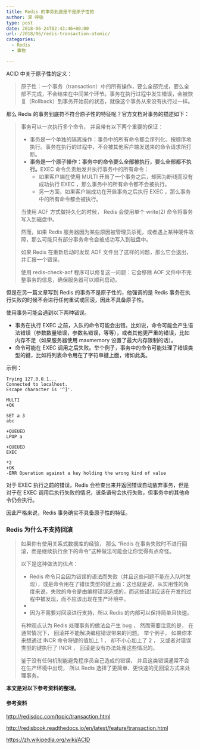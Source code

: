 ```yaml
---
title: Redis 的事务到底是不是原子性的
author: 深 呼吸
type: post
date: 2018-06-24T02:43:46+00:00
url: /2018/06/redis-transaction-atomic/
categories:
  - Redis
  - 事物

---
```

ACID 中关于原子性的定义：

> 原子性：一个事务（transaction）中的所有操作，要么全部完成，要么全部不完成，不会结束在中间某个环节。事务在执行过程中发生错误，会被恢复（Rollback）到事务开始前的状态，就像这个事务从来没有执行过一样。

那么 Redis 的事务到底符不符合原子性的特征呢？官方文档对事务的描述如下：

> 事务可以一次执行多个命令， 并且带有以下两个重要的保证：
> 
> 
>   <ul>
>     <li>
>       事务是一个单独的隔离操作：事务中的所有命令都会序列化、按顺序地执行。事务在执行的过程中，不会被其他客户端发送来的命令请求所打断。
>     </li>
>     <li>
>       <strong>事务是一个原子操作：事务中的命令要么全部被执行，要么全部都不执行。</strong>EXEC 命令负责触发并执行事务中的所有命令： <ul>
>         <li>
>           如果客户端在使用 MULTI 开启了一个事务之后，却因为断线而没有成功执行 EXEC ，那么事务中的所有命令都不会被执行。
>         </li>
>         <li>
>           另一方面，如果客户端成功在开启事务之后执行 EXEC ，那么事务中的所有命令都会被执行。
>         </li>
>       </ul>
>     </li>
>   </ul>
> 
> 
> 当使用 AOF 方式做持久化的时候， Redis 会使用单个 write(2) 命令将事务写入到磁盘中。
> 
> 然而，如果 Redis 服务器因为某些原因被管理员杀死，或者遇上某种硬件故障，那么可能只有部分事务命令会被成功写入到磁盘中。
> 
> 如果 Redis 在重新启动时发现 AOF 文件出了这样的问题，那么它会退出，并汇报一个错误。
> 
> 使用 redis-check-aof 程序可以修复这一问题：它会移除 AOF 文件中不完整事务的信息，确保服务器可以顺利启动。

但是在另一篇文章写到 Redis 的事务不是原子性的，他强调的是 Redis 事务在执行失败的时候不会进行任何重试或回滚，因此不具备原子性。

使用事务可能会遇到以下两种错误。

  * 事务在执行 EXEC 之前，入队的命令可能会出错。比如说，命令可能会产生语法错误（参数数量错误，参数名错误，等等），或者其他更严重的错误，比如内存不足（如果服务器使用 maxmemory 设置了最大内存限制的话）。
  * 命令可能在 EXEC 调用之后失败。举个例子，事务中的命令可能处理了错误类型的键，比如将列表命令用在了字符串键上面，诸如此类。

示例：

```
Trying 127.0.0.1...
Connected to localhost.
Escape character is '^]'.

MULTI
+OK

SET a 3
abc

+QUEUED
LPOP a

+QUEUED
EXEC

*2
+OK
-ERR Operation against a key holding the wrong kind of value
```

对于 EXEC 执行之前的错误，Redis 会检查出来并返回错误自动放弃事务，但是对于在 EXEC 调用后执行失败的情况，该条语句会执行失败，但事务中的其他命令仍会执行。

因此严格来说，Redis 事务确实不具备原子性的特征。

### Redis 为什么不支持回滚

> 如果你有使用关系式数据库的经验， 那么 “Redis 在事务失败时不进行回滚，而是继续执行余下的命令”这种做法可能会让你觉得有点奇怪。
> 
> 以下是这种做法的优点：
> 
>   * Redis 命令只会因为错误的语法而失败（并且这些问题不能在入队时发现），或是命令用在了错误类型的键上面：这也就是说，从实用性的角度来说，失败的命令是由编程错误造成的，而这些错误应该在开发的过程中被发现，而不应该出现在生产环境中。
>   * 
>   * 因为不需要对回滚进行支持，所以 Redis 的内部可以保持简单且快速。
> 
> 有种观点认为 Redis 处理事务的做法会产生 bug ， 然而需要注意的是， 在通常情况下， 回滚并不能解决编程错误带来的问题。 举个例子， 如果你本来想通过 INCR 命令将键的值加上 1 ， 却不小心加上了 2 ， 又或者对错误类型的键执行了 INCR ， 回滚是没有办法处理这些情况的。
> 
> 鉴于没有任何机制能避免程序员自己造成的错误， 并且这类错误通常不会在生产环境中出现， 所以 Redis 选择了更简单、更快速的无回滚方式来处理事务。

**本文是对以下参考资料的整理。**

#### 参考资料

<a href="http://redisdoc.com/topic/transaction.html" target="_blank" rel="noopener nofollow">http://redisdoc.com/topic/transaction.html</a>

<a href="http://redisbook.readthedocs.io/en/latest/feature/transaction.html" target="_blank" rel="noopener nofollow">http://redisbook.readthedocs.io/en/latest/feature/transaction.html</a>

<a href="https://zh.wikipedia.org/wiki/ACID" target="_blank" rel="noopener nofollow">https://zh.wikipedia.org/wiki/ACID</a>